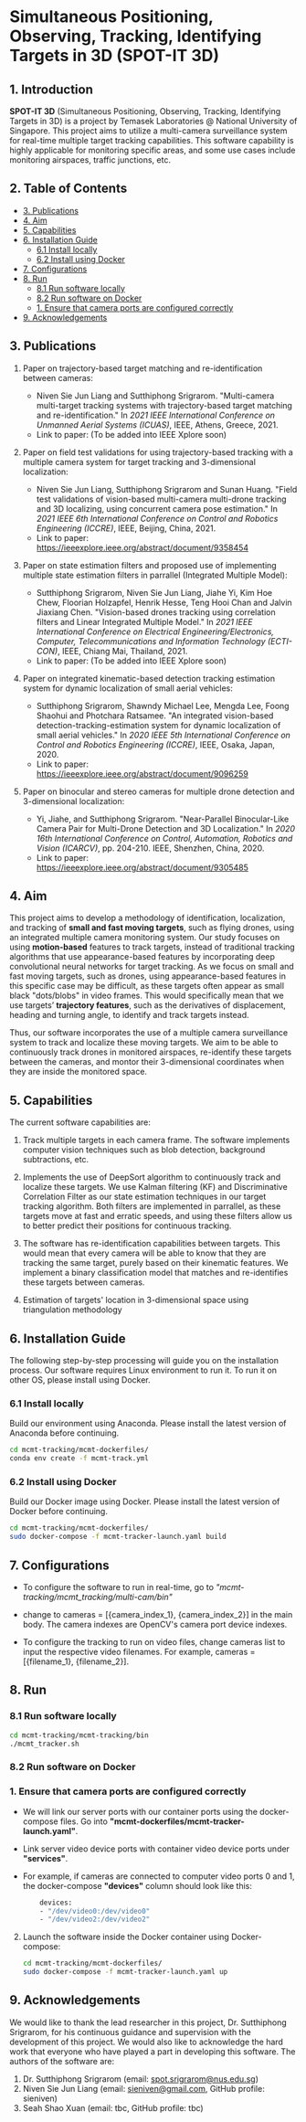 # Simultaneous Positioning, Observing, Tracking, Identifying Targets in 3D (SPOT-IT 3D)

## 1. Introduction

**SPOT-IT 3D** (Simultaneous Positioning, Observing, Tracking, Identifying Targets in 3D) is a project by Temasek Laboratories @ National University of Singapore. This project aims to utilize a multi-camera surveillance system for real-time multiple target tracking capabilities. This software capability is highly applicable for monitoring specific areas, and some use cases include monitoring airspaces, traffic junctions, etc.


## 2. Table of Contents

- [3. Publications](#3-publications)
- [4. Aim](#4-aim)
- [5. Capabilities](#5-capabilities)
- [6. Installation Guide](#6-installation-guide)
  * [6.1 Install locally](#61-install-locally)
  * [6.2 Install using Docker](#62-install-using-docker)
- [7. Configurations](#7-configurations)
- [8. Run](#8-run)
  * [8.1 Run software locally](#81-run-software-locally)
  * [8.2 Run software on Docker](#82-run-software-on-docker)
  * [1. Ensure that camera ports are configured correctly](#1-ensure-that-camera-ports-are-configured-correctly)
- [9. Acknowledgements](#9-acknowledgements)


## 3. Publications

1. Paper on trajectory-based target matching and re-identification between cameras:
	* Niven Sie Jun Liang and Sutthiphong Srigrarom. "Multi-camera multi-target tracking systems with trajectory-based target matching and re-identification." In *2021 IEEE International Conference on Unmanned Aerial Systems (ICUAS)*, IEEE, Athens, Greece, 2021.
	* Link to paper: (To be added into IEEE Xplore soon)

2. Paper on field test validations for using trajectory-based tracking with a multiple camera system for target tracking and 3-dimensional localization:
	* Niven Sie Jun Liang, Sutthiphong Srigrarom and Sunan Huang. "Field test validations of vision-based multi-camera multi-drone tracking and 3D localizing, using concurrent camera pose estimation." In *2021 IEEE 6th International Conference on Control and Robotics Engineering (ICCRE)*, IEEE, Beijing, China, 2021.
	* Link to paper: https://ieeexplore.ieee.org/abstract/document/9358454

3. Paper on state estimation filters and proposed use of implementing multiple state estimation filters in parrallel (Integrated Multiple Model):
	* Sutthiphong Srigrarom, Niven Sie Jun Liang, Jiahe Yi, Kim Hoe Chew, Floorian Holzapfel, Henrik Hesse, Teng Hooi Chan and Jalvin Jiaxiang Chen. "Vision-based drones tracking using correlation filters and Linear Integrated Multiple Model." In *2021 IEEE International Conference on Electrical Engineering/Electronics, Computer, Telecommunications and Information Technology (ECTI-CON)*, IEEE, Chiang Mai, Thailand, 2021.
	* Link to paper: (To be added into IEEE Xplore soon)

4. Paper on integrated kinematic-based detection tracking estimation system for dynamic localization of small aerial vehicles:
	* Sutthiphong Srigrarom, Shawndy Michael Lee, Mengda Lee, Foong Shaohui and Photchara Ratsamee. "An integrated vision-based detection-tracking-estimation system for dynamic localization of small aerial vehicles." In *2020 IEEE 5th International Conference on Control and Robotics Engineering (ICCRE)*, IEEE, Osaka, Japan, 2020.
	* Link to paper: https://ieeexplore.ieee.org/abstract/document/9096259

5. Paper on binocular and stereo cameras for multiple drone detection and 3-dimensional localization:
	* Yi, Jiahe, and Sutthiphong Srigrarom. "Near-Parallel Binocular-Like Camera Pair for Multi-Drone Detection and 3D Localization." In *2020 16th International Conference on Control, Automation, Robotics and Vision (ICARCV)*, pp. 204-210. IEEE, Shenzhen, China, 2020.
	* Link to paper: https://ieeexplore.ieee.org/abstract/document/9305485


## 4. Aim

This project aims to develop a methodology of identification, localization, and tracking of **small and fast moving targets**, such as flying drones, using an integrated multiple camera monitoring system. Our study focuses on using **motion-based** features to track targets, instead of traditional tracking algorithms that use appearance-based features by incorporating deep convolutional neural networks for target tracking. As we focus on small and fast moving targets, such as drones, using appearance-based features in this specific case may be difficult, as these targets often appear as small black "dots/blobs" in video frames. This would specifically mean that we use targets’ **trajectory features**, such as the derivatives of displacement, heading and turning angle, to identify and track targets instead.

Thus, our software incorporates the use of a multiple camera surveillance system to track and localize these moving targets. We aim to be able to continuously track drones in monitored airspaces, re-identify these targets between the cameras, and montor their 3-dimensional coordinates when they are inside the monitored space. 


## 5. Capabilities

The current software capabilities are:

1. Track multiple targets in each camera frame. The software implements computer vision techniques such as blob detection, background subtractions, etc. 

2. Implements the use of DeepSort algorithm to continuously track and localize these targets. We use Kalman filtering (KF) and Discriminative Correlation Filter as our state estimation techniques in our target tracking algorithm. Both filters are implemented in parrallel, as these targets move at fast and erratic speeds, and using these filters allow us to better predict their positions for continuous tracking.

3. The software has re-identification capabilities between targets. This would mean that every camera will be able to know that they are tracking the same target, purely based on their kinematic features. We implement a binary classification model that matches and re-identifies these targets between cameras.

4. Estimation of targets' location in 3-dimensional space using triangulation methodology


## 6. Installation Guide

The following step-by-step processing will guide you on the installation process. Our software requires Linux environment to run it. To run it on other OS, please install using Docker.

### 6.1 Install locally

Build our environment using Anaconda. Please install the latest version of Anaconda before continuing.

``` bash
cd mcmt-tracking/mcmt-dockerfiles/
conda env create -f mcmt-track.yml
```

### 6.2 Install using Docker

Build our Docker image using Docker. Please install the latest version of Docker before continuing.

``` bash
cd mcmt-tracking/mcmt-dockerfiles/
sudo docker-compose -f mcmt-tracker-launch.yaml build
```

## 7. Configurations

* To configure the software to run in real-time, go to *"mcmt-tracking/mcmt_tracking/multi-cam/bin"* 
* change to cameras = [{camera_index_1}, {camera_index_2}] in the main body. The camera indexes are OpenCV's camera port device indexes. 

* To configure the tracking to run on video files, change cameras list to input the respective video filenames. For example, cameras = [{filename_1}, {filename_2}].


## 8. Run

### 8.1 Run software locally

``` bash
cd mcmt-tracking/mcmt-tracking/bin
./mcmt_tracker.sh
```

### 8.2 Run software on Docker

### 1. Ensure that camera ports are configured correctly

* We will link our server ports with our container ports using the docker-compose files. Go into **"mcmt-dockerfiles/mcmt-tracker-launch.yaml"**.
* Link server video device ports with container video device ports under **"services"**.
* For example, if cameras are connected to computer video ports 0 and 1, the docker-compose **"devices"** column should look like this:
	
	``` bash 
		devices:
		- "/dev/video0:/dev/video0"
		- "/dev/video2:/dev/video2"
	```
2. Launch the software inside the Docker container using Docker-compose:

	``` bash
	cd mcmt-tracking/mcmt-dockerfiles/
	sudo docker-compose -f mcmt-tracker-launch.yaml up
	```


## 9. Acknowledgements

We would like to thank the lead researcher in this project, Dr. Sutthiphong Srigrarom, for his continuous guidance and supervision with the development of this project. We would also like to acknowledge the hard work that everyone who have played a part in developing this software. The authors of the software are:

1. Dr. Sutthiphong Srigrarom (email: spot.srigrarom@nus.edu.sg)
2. Niven Sie Jun Liang (email: sieniven@gmail.com, GitHub profile: sieniven)
3. Seah Shao Xuan (email: tbc, GitHub profile: tbc)
